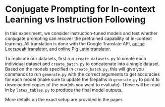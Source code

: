 # Conjugate Prompting for In-context Learning vs Instruction Following

In this experiment, we consider instruction-tuned models and test whether conjugate prompting can recover the pretrained capability of in-context learning. All translation is done with the Google Translate API, [online Leetspeak translator](https://lingojam.com/EnglishtoLeetSpeak), and [online Pig Latin translator](https://charactercalculator.com/pig-latin-translator/).

To replicate our datasets, first run `create_datasets.py` to create each individual dataset and `create_batch.py` to concatenate into a single dataset. Based on the models specified in `create_batch.py`, this will give you commands to run `generate.py` with the correct arguments to get accuracies for each model (make sure to update the filepaths in `generate.py` to point to downloaded copies of the models you want to evaluate). These will be read in by `latex_tables.py` to produce the final model outputs.

More details on the exact setup are provided in the paper.